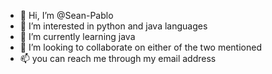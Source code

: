 - 👋 Hi, I’m @Sean-Pablo
- 👀 I’m interested in python and java languages
- 🌱 I’m currently learning java
- 💞️ I’m looking to collaborate on either of the two mentioned
- 📫 you can reach me through my email address

<!---
Sean-Pablo/Sean-Pablo is a ✨ special ✨ repository because its `README.md` (this file) appears on your GitHub profile.
You can click the Preview link to take a look at your changes.
--->
